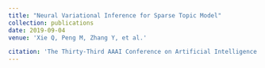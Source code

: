 ```yaml
---
title: "Neural Variational Inference for Sparse Topic Model"
collection: publications
date: 2019-09-04
venue: 'Xie Q, Peng M, Zhang Y, et al.'

citation: 'The Thirty-Third AAAI Conference on Artificial Intelligence (AAAI), 2019, under review.'
---
```

